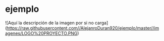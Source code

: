 # ejemplo
![Aquí la descripción de la imagen por si no carga]
(https://raw.githubusercontent.com//AlejanroDuran920/ejemplo/master//imagenes/LOGO%20PROYECTO.PNG)


